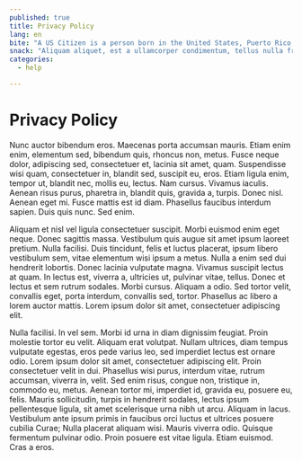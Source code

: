 ```yaml
---
published: true
title: Privacy Policy
lang: en
bite: "A US Citizen is a person born in the United States, Puerto Rico, Guam, the U.S. Virgin Islands, America Samoa, Swain's Island or Northern Marianna Islands, and includes naturalized or derived citizens."
snack: "Aliquam aliquet, est a ullamcorper condimentum, tellus nulla fringilla elit, a iaculis nulla turpis sed wisi. Fusce volutpat. Etiam sodales ante id nunc. Proin ornare dignissim lacus. Nunc porttitor nunc a sem. Sed sollicitudin velit eu magna. Aliquam erat volutpat. Vivamus ornare est non wisi. Proin vel quam. Vivamus egestas. Nunc tempor diam vehicula mauris. Nullam sapien eros, facilisis vel, eleifend non, auctor dapibus, pede."
categories: 
  - help

---
```


# Privacy Policy

Nunc auctor bibendum eros. Maecenas porta accumsan mauris. Etiam enim enim, elementum sed, bibendum quis, rhoncus non, metus. Fusce neque dolor, adipiscing sed, consectetuer et, lacinia sit amet, quam. Suspendisse wisi quam, consectetuer in, blandit sed, suscipit eu, eros. Etiam ligula enim, tempor ut, blandit nec, mollis eu, lectus. Nam cursus. Vivamus iaculis. Aenean risus purus, pharetra in, blandit quis, gravida a, turpis. Donec nisl. Aenean eget mi. Fusce mattis est id diam. Phasellus faucibus interdum sapien. Duis quis nunc. Sed enim.

Aliquam et nisl vel ligula consectetuer suscipit. Morbi euismod enim eget neque. Donec sagittis massa. Vestibulum quis augue sit amet ipsum laoreet pretium. Nulla facilisi. Duis tincidunt, felis et luctus placerat, ipsum libero vestibulum sem, vitae elementum wisi ipsum a metus. Nulla a enim sed dui hendrerit lobortis. Donec lacinia vulputate magna. Vivamus suscipit lectus at quam. In lectus est, viverra a, ultricies ut, pulvinar vitae, tellus. Donec et lectus et sem rutrum sodales. Morbi cursus. Aliquam a odio. Sed tortor velit, convallis eget, porta interdum, convallis sed, tortor. Phasellus ac libero a lorem auctor mattis. Lorem ipsum dolor sit amet, consectetuer adipiscing elit.

Nulla facilisi. In vel sem. Morbi id urna in diam dignissim feugiat. Proin molestie tortor eu velit. Aliquam erat volutpat. Nullam ultrices, diam tempus vulputate egestas, eros pede varius leo, sed imperdiet lectus est ornare odio. Lorem ipsum dolor sit amet, consectetuer adipiscing elit. Proin consectetuer velit in dui. Phasellus wisi purus, interdum vitae, rutrum accumsan, viverra in, velit. Sed enim risus, congue non, tristique in, commodo eu, metus. Aenean tortor mi, imperdiet id, gravida eu, posuere eu, felis. Mauris sollicitudin, turpis in hendrerit sodales, lectus ipsum pellentesque ligula, sit amet scelerisque urna nibh ut arcu. Aliquam in lacus. Vestibulum ante ipsum primis in faucibus orci luctus et ultrices posuere cubilia Curae; Nulla placerat aliquam wisi. Mauris viverra odio. Quisque fermentum pulvinar odio. Proin posuere est vitae ligula. Etiam euismod. Cras a eros.
